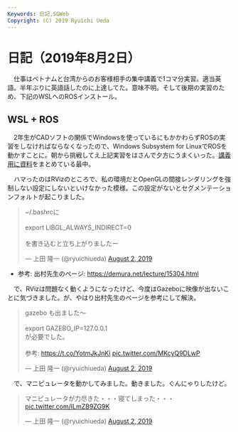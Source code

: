 ```yaml
---
Keywords: 日記,SGWeb
Copyright: (C) 2019 Ryuichi Ueda
---
```


# 日記（2019年8月2日）

　仕事はベトナムと台湾からのお客様相手の集中講義で1コマ分実習。適当英語。半年ぶりに英語話したのに上達してた。意味不明。そして後期の実習のため、下記のWSLへのROSインストール。

## WSL + ROS

　2年生がCADソフトの関係でWindowsを使っているにもかかわらずROSの実習をしなければならなくなったので、Windows Subsystem for LinuxでROSを動かすことに。朝から挑戦してえ上記実習をはさんで夕方にうまくいった。[講義用に資料](https://ryuichiueda.github.io/manipulator_practice_b3/lesson1.html#/1)をまとめている最中。

　ハマったのはRVizのところで、私の環境だとOpenGLの間接レンダリングを強制しない設定にしないといけなかった模様。この設定がないとセグメンテーションフォルトが起こりました。

<blockquote class="twitter-tweet"><p lang="ja" dir="ltr">~/.bashrcに<br><br>export LIBGL_ALWAYS_INDIRECT=0<br><br>を書き込むと立ち上がりましたー</p>&mdash; 上田 隆一 (@ryuichiueda) <a href="https://twitter.com/ryuichiueda/status/1157174673295101952?ref_src=twsrc%5Etfw">August 2, 2019</a></blockquote> <script async src="https://platform.twitter.com/widgets.js" charset="utf-8"></script>

* 参考: 出村先生のページ: https://demura.net/lecture/15304.html

　で、RVizは問題なく動くようになったけど、今度はGazeboに映像が出ないことに気づきました。が、やはり出村先生のページを参考にして解決。

<blockquote class="twitter-tweet"><p lang="ja" dir="ltr">gazebo も出ました〜<br><br>export GAZEBO_IP=127.0.0.1<br>が必要でした。<br><br>参考: <a href="https://t.co/YotmJkJnKi">https://t.co/YotmJkJnKi</a> <a href="https://t.co/MKcyQ9DLwP">pic.twitter.com/MKcyQ9DLwP</a></p>&mdash; 上田 隆一 (@ryuichiueda) <a href="https://twitter.com/ryuichiueda/status/1157192348222156800?ref_src=twsrc%5Etfw">August 2, 2019</a></blockquote> <script async src="https://platform.twitter.com/widgets.js" charset="utf-8"></script>

　で、マニピュレータを動かしてみました。動きました。ぐんにゃりしたけど。

<blockquote class="twitter-tweet"><p lang="ja" dir="ltr">マニピュレータが力尽きた・・・寝てしまった・・・ <a href="https://t.co/ILmZB9ZG9K">pic.twitter.com/ILmZB9ZG9K</a></p>&mdash; 上田 隆一 (@ryuichiueda) <a href="https://twitter.com/ryuichiueda/status/1157195258951680000?ref_src=twsrc%5Etfw">August 2, 2019</a></blockquote> <script async src="https://platform.twitter.com/widgets.js" charset="utf-8"></script>

